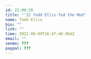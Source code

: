 ```yaml
---
id: 22:00:20
title: "'22 Todd Ellis-Tod the Mod"
name: Todd Ellis
bio: ""
link: ""
time: 2022-09-09T16:47:40.964Z
email: ""
venmo: ???
paypal: ???
---
```

